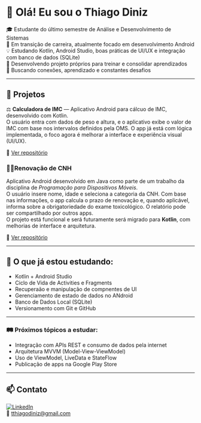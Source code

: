 # 👋 Olá! Eu sou o Thiago Diniz
🎓 Estudante do último semestre de Análise e Desenvolvimento de Sistemas  
📱 Em transição de carreira, atualmente focado em desenvolvimento Android  
💡 Estudando Kotlin, Android Studio, boas práticas de UI/UX e integração com banco de dados (SQLite)  
🚧 Desenvolvendo projeto próprios para treinar e consolidar aprendizados  
🔗 Buscando conexões, aprendizado e constantes desafios

---

## 🚀 Projetos
⚖️ **Calculadora de IMC** — Aplicativo Android para cálcuo de IMC, desenvolvido com Kotlin.   
    O usuário entra com dados de peso e altura, e o aplicativo exibe o valor de IMC com base nos intervalos definidos pela OMS. O app já está com lógica implementada, o foco      agora é melhorar a interface e experiência visual (UI/UX). 
    
🔗 [Ver repositório](https://github.com/ThiagoDiniz-dev/Calculadora-IMC)  

  

### 🚗🪪**Renovação de CNH**
Aplicativo Android desenvolvido em Java como parte de um trabalho da disciplina de *Programação para Dispositivos Móveis*.  
O usuário insere nome, idade e seleciona a categoria da CNH. Com base nas informações, o app calcula o prazo de renovação e, quando aplicável, informa sobre a obrigatoriedade do exame toxicológico. O relatório pode ser compartilhado por outros apps.  
O projeto está funcional e será futuramente será migrado para **Kotlin**, com melhorias de interface e arquitetura.

🔗 [Ver repositório](https://github.com/ThiagoDiniz-dev/RenovacaoCNH)


---

## 🌱 O que já estou estudando:

- Kotlin + Android Studio
- Ciclo de Vida de Activities e Fragments
- Recuperaão e manipulação de compnentes de UI
- Gerenciamento de estado de dados no ANdroid
- Banco de Dados Local (SQLite)
- Versionamento com Git e GitHub

---

### 🛤️ Próximos tópicos a estudar:
- Integração com APIs REST e consumo de dados pela internet
- Arquitetura MVVM (Model-View-ViewModel)
- Uso de ViewModel, LiveData e StateFlow
- Publicação de apps na Google Play Store

---
## 📫 Contato

[![LinkedIn](https://img.shields.io/badge/LinkedIn-blue?style=flat&logo=linkedin)](https://www.linkedin.com/in/thiagodiniz3010)  
📧 tthiagodiniz@gmail.com  

